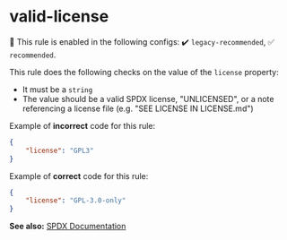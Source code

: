 # valid-license

💼 This rule is enabled in the following configs: ✔️ `legacy-recommended`, ✅ `recommended`.

<!-- end auto-generated rule header -->

This rule does the following checks on the value of the `license` property:

- It must be a `string`
- The value should be a valid SPDX license, "UNLICENSED", or a note referencing a license file (e.g. "SEE LICENSE IN LICENSE.md")

Example of **incorrect** code for this rule:

```json
{
	"license": "GPL3"
}
```

Example of **correct** code for this rule:

```json
{
	"license": "GPL-3.0-only"
}
```

**See also:** [SPDX Documentation](https://spdx.org/licenses/)
